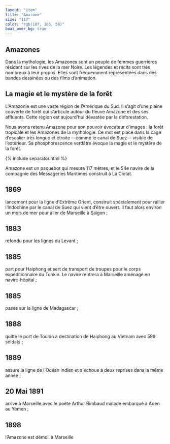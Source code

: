 ```yaml
---
layout: "item"
title: "Amazone"
size: "117"
color: "rgb(107, 165, 58)"
boat_over_bg: true
---
```


Amazones
----
Dans la mythologie, les Amazones sont un peuple de femmes guerrières résidant sur les rives de la mer Noire. Les légendes et récits sont très nombreux à leur propos. Elles sont fréquemment représentées dans des bandes dessinées ou des films d’animation. 
La magie et le mystère de la forêt
----
L'Amazonie est une vaste région de l’Amérique du Sud. Il s’agit d’une plaine couverte de forêt qui s’articule autour du fleuve Amazone et des ses affluents. Cette région est aujourd'hui dévastée par la déforestation. 

Nous avons retenu Amazone pour son pouvoir évocateur d’images : la forêt tropicale et les Amazones de la mythologie. Ce mot est placé dans la cage d’escalier très longue et étroite —comme le canal de Suez— visible de l’extérieur. Sa phosphorescence verdâtre évoque la magie et le mystère de la forêt. 

{% include separator.html %}

Amazone est un paquebot qui mesure 117 mètres, et le 54e navire de la compagnie des Messageries Maritimes construit à La Ciotat. 

1869
----

lancement pour la ligne d’Extrême Orient, construit spécialement pour rallier l’Indochine par le canal de Suez qui vient d’être ouvert. Il faut alors environ un mois de mer pour aller de Marseille à Saïgon ;

1883
----

refondu pour les lignes du Levant ;

1885 
--------------

part pour Haiphong et sert de transport de troupes pour le corps expéditionnaire du Tonkin. Le navire rentrera à Marseille aménagé en navire-hôpital ;

1885
---------

passe sur la ligne de Madagascar ;

1888
---------------

quitte le port de Toulon à destination de Haiphong au Vietnam avec 599 soldats ;

1889
---------------

assure la ligne de l'Océan Indien et s'échoue à deux reprises dans la même année ;

20 Mai 1891 
------------

arrive à Marseille avec le poète Arthur Rimbaud malade embarqué à Aden au Yémen ;

1898
------------

l’Amazone est démoli à Marseille

